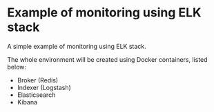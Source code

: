 # Example of monitoring using ELK stack

A simple example of monitoring using ELK stack.

The whole environment will be created using Docker containers, listed below:

- Broker (Redis)
- Indexer (Logstash)
- Elasticsearch
- Kibana
